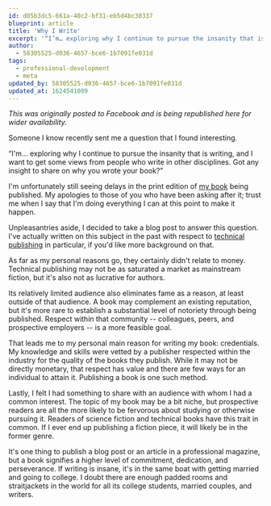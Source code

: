 ```yaml
---
id: d05b3dc5-661a-40c2-bf31-eb5d4bc38337
blueprint: article
title: 'Why I Write'
excerpt: '“I’m… exploring why I continue to pursue the insanity that is writing... Got any insight to share on why you wrote your book?”'
author:
  - 58305525-d036-4657-bce6-1b7091fe031d
tags:
  - professional-development
  - meta
updated_by: 58305525-d036-4657-bce6-1b7091fe031d
updated_at: 1624541009
---
```

*This was originally posted to Facebook and is being republished here for wider availability.*

Someone I know recently sent me a question that I found interesting.

“I'm... exploring why I continue to pursue the insanity that is writing, and I want to get some views from people who write in other disciplines. Got any insight to share on why you wrote your book?”

I'm unfortunately still seeing delays in the print edition of [my book](https://www.phparch.com/books/phparchitects-guide-to-web-scraping-with-php/) being published. My apologies to those of you who have been asking after it; trust me when I say that I'm doing everything I can at this point to make it happen.

Unpleasantries aside, I decided to take a blog post to answer this question. I've actually written on this subject in the past with respect to [technical publishing](/2009/03/02/writing-tech-books-101) in particular, if you'd like more background on that.

As far as my personal reasons go, they certainly didn't relate to money. Technical publishing may not be as saturated a market as mainstream fiction, but it's also not as lucrative for authors.

Its relatively limited audience also eliminates fame as a reason, at least outside of that audience. A book may complement an existing reputation, but it's more rare to establish a substantial level of notoriety through being published. Respect within that community -- colleagues, peers, and prospective employers -- is a more feasible goal.

That leads me to my personal main reason for writing my book: credentials. My knowledge and skills were vetted by a publisher respected within the industry for the quality of the books they publish. While it may not be directly monetary, that respect has value and there are few ways for an individual to attain it. Publishing a book is one such method.

Lastly, I felt I had something to share with an audience with whom I had a common interest. The topic of my book may be a bit niche, but prospective readers are all the more likely to be fervorous about studying or otherwise pursuing it. Readers of science fiction and technical books have this trait in common. If I ever end up publishing a fiction piece, it will likely be in the former genre.

It's one thing to publish a blog post or an article in a professional magazine, but a book signifies a higher level of commitment, dedication, and perseverance. If writing is insane, it's in the same boat with getting married and going to college. I doubt there are enough padded rooms and straitjackets in the world for all its college students, married couples, and writers.